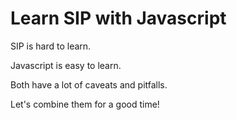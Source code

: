# Learn SIP with Javascript

SIP is hard to learn.

Javascript is easy to learn.

Both have a lot of caveats and pitfalls.

Let's combine them for a good time!
